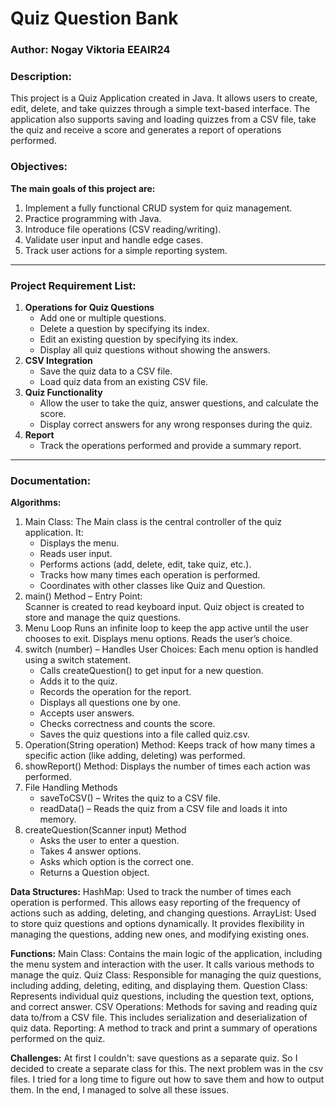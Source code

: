 # Quiz Question Bank
### Author: Nogay Viktoria EEAIR24
### Description: 
This project is a Quiz Application created in Java. It allows users to create, edit, delete, and take quizzes through a simple text-based interface. The application also supports saving and loading quizzes from a CSV file, take the quiz and receive a score and generates a report of operations performed.
### Objectives:
**The main goals of this project are:**
1. Implement a fully functional CRUD system for quiz management.
2. Practice programming with Java.
3. Introduce file operations (CSV reading/writing).
4. Validate user input and handle edge cases.
5. Track user actions for a simple reporting system.
---
### Project Requirement List:
1. **Operations for Quiz Questions**
   - Add one or multiple questions.
   - Delete a question by specifying its index.
   - Edit an existing question by specifying its index.
   - Display all quiz questions without showing the answers.
2. **CSV Integration**
   - Save the quiz data to a CSV file.
   - Load quiz data from an existing CSV file.
3. **Quiz Functionality**
   - Allow the user to take the quiz, answer questions, and calculate the score.
   - Display correct answers for any wrong responses during the quiz.
4. **Report**
   - Track the operations performed and provide a summary report.
---
### Documentation:
**Algorithms:**
1. Main Class: The Main class is the central controller of the quiz 
application. It:
   - Displays the menu.
   - Reads user input.
   - Performs actions (add, delete, edit, take quiz, etc.).
   - Tracks how many times each operation is performed.
   - Coordinates with other classes like Quiz and Question.
2. main() Method – Entry Point:    
Scanner is created to read keyboard input. Quiz object is created to store and manage the quiz questions.
3. Menu Loop
Runs an infinite loop to keep the app active until the user chooses to exit. Displays menu options. Reads the user’s choice.
4. switch (number) – Handles User Choices: Each menu option is handled using a switch statement.
   - Calls createQuestion() to get input for a new question.
   - Adds it to the quiz.
   - Records the operation for the report.
   - Displays all questions one by one.
   - Accepts user answers.
   - Checks correctness and counts the score.
   - Saves the quiz questions into a file called quiz.csv.
5. Operation(String operation) Method: Keeps track of how many times a specific action (like adding, deleting) was performed.
6. showReport() Method: Displays the number of times each action was performed.
7. File Handling Methods
   - saveToCSV() – Writes the quiz to a CSV file.
   - readData() – Reads the quiz from a CSV file and loads it into memory.
8. createQuestion(Scanner input) Method
   - Asks the user to enter a question.
   - Takes 4 answer options.
   - Asks which option is the correct one.
   - Returns a Question object.

**Data Structures:**
HashMap: Used to track the number of times each operation is performed. This allows easy reporting of the frequency of actions such as adding, deleting, and changing questions. ArrayList: Used to store quiz questions and options dynamically. It provides flexibility in managing the questions, adding new ones, and modifying existing ones.

**Functions:**
Main Class: Contains the main logic of the application, including the menu system and interaction with the user. It calls various methods to manage the quiz. Quiz Class: Responsible for managing the quiz questions, including adding, deleting, editing, and displaying them. Question Class: Represents individual quiz questions, including the question text, options, and correct answer. CSV Operations: Methods for saving and reading quiz data to/from a CSV file. This includes serialization and deserialization of quiz data. Reporting: A method to track and print a summary of operations performed on the quiz.

**Challenges:**
At first I couldn't: save questions as a separate quiz. So I decided to create a separate class for this. The next problem was in the csv files. I tried for a long time to figure out how to save them and how to output them. In the end, I managed to solve all these issues.
